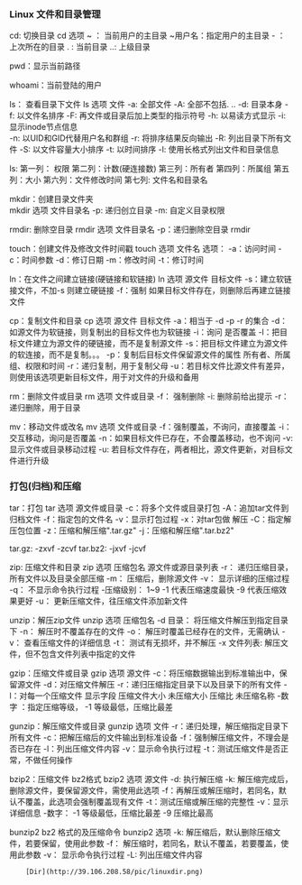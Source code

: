 ###  Linux 文件和目录管理
cd: 切换目录
	cd 选项 
~ ： 当前用户的主目录	~用户名：指定用户的主目录	- ： 上次所在的目录		. : 当前目录	 ..: 上级目录

pwd：显示当前路径

whoami：当前登陆的用户

ls： 查看目录下文件
	ls 选项 文件
	-a:	全部文件	-A:	全部不包括. ..	-d:	目录本身	-f:	以文件名排序	-F:	再文件或目录后加上类型的指示符号	-h:	以易读方式显示    -i:显示inode节点信息		
	-n:	以UID和GID代替用户名和群组	-r:	将排序结果反向输出	-R:	列出目录下所有文件	-S:	以文件容量大小排序	-t:	以时间排序	-l:	使用长格式列出文件和目录信息

ls:
第一列： 权限		第二列：计数(硬连接数)	第三列：所有者	第四列：所属组		第五列：大小	第六列：文件修改时间		第七列: 文件名和目录名

mkdir：创建目录文件夹	
	mkdir 选项 文件目录名
	-p: 递归创立目录		-m: 自定义目录权限		

rmdir: 删除空目录
	rmdir 选项 文件目录名
	-p：递归删除空目录		rmdir

touch：创建文件及修改文件时间戳
	touch 选项 文件名
	选项：	-a：访问时间	-c：时间参数	-d：修订日期		-m：修改时间	-t：修订时间

ln：在文件之间建立链接(硬链接和软链接)
	ln 选项 源文件	目标文件
		-s：建立软链接文件，不加-s 则建立硬链接
		-f：强制  如果目标文件存在，则删除后再建立链接文件

cp：复制文件和目录
	cp 选项 源文件 目标文件
		-a：相当于 -d -p -r 的集合
		-d：如源文件为软链接，则复制出的目标文件也为软链接
		-i：询问 是否覆盖
		-l：把目标文件建立为源文件的硬链接，而不是复制源文件
		-s：把目标文件建立为源文件的软连接，而不是复制。。。
		-p：复制后目标文件保留源文件的属性 所有者、所属组、权限和时间
		-r：递归复制，用于复制父母
		-u：若目标文件比源文件有差异，则使用该选项更新目标文件，用于对文件的升级和备用

rm：删除文件或目录
	rm 选项 文件或目录
		-f： 强制删除
		-i:  删除前给出提示
		-r： 递归删除，用于目录
	
mv：移动文件或改名
	mv 选项 文件或目录
		-f：强制覆盖，不询问，直接覆盖
		-i：交互移动，询问是否覆盖
		-n：如果目标文件已存在，不会覆盖移动，也不询问
		-v: 显示文件或目录移动过程
		-u: 若目标文件存在，两者相比，源文件更新，对目标文件进行升级


### 打包(归档)和压缩
tar：打包 
	tar 选项 源文件或目录
		-c：将多个文件或目录打包
		-A：追加tar文件到归档文件
		-f：指定包的文件名 
		-v：显示打包过程
		-x：对tar包做 解压
		-C：指定解压包位置
		-z：压缩和解压缩".tar.gz"
		-j：压缩和解压缩".tar.bz2"

tar.gz:		-zxvf	-zcvf
tar.bz2:	-jxvf	-jcvf


zip: 压缩文件和目录
	zip 选项 压缩包名	源文件或源目录列表
		-r：	递归压缩目录，所有文件以及目录全部压缩
		-m：	压缩后，删除源文件
		-v：	显示详细的压缩过程
		-q：	不显示命令执行过程
		-压缩级别：	1~9		-1 代表压缩速度最快  -9 代表压缩效果更好
		-u：	更新压缩文件，往压缩文件添加新文件

unzip：解压zip文件
	unzip 选项 压缩包名
		-d 目录： 将压缩文件解压到指定目录下
		-n：	  解压时不覆盖存在的文件
		-o：	  解压时覆盖已经存在的文件，无需确认
		-v：	  查看压缩文件的详细信息
		-t：	  测试有无损坏，并不解压
		-x 文件列表: 解压文件，但不包含文件列表中指定的文件

gzip：压缩文件或目录
	gzip 选项 源文件
		-c：将压缩数据输出到标准输出中，保留源文件
		-d：对压缩文件解压
		-r：递归压缩指定目录下以及目录下的所有文件
		-l：对每一个压缩文件 显示字段  压缩文件大小  未压缩大小  压缩比  未压缩名称
		-数字 ：指定压缩等级， -1 等级最低，压缩比最差

gunzip：解压缩文件或目录
	gunzip 选项 文件
		-r：递归处理，解压缩指定目录下所有文件
		-c：把解压缩后的文件输出到标准设备
		-f：强制解压缩文件，不理会是否已存在
		-l：列出压缩文件内容
		-v：显示命令执行过程
		-t：测试压缩文件是否正常，不做任何操作

bzip2：压缩文件 bz2格式
	bzip2 选项 源文件
		-d: 执行解压缩
		-k: 解压缩完成后，删除源文件，要保留源文件，需使用此选项
		-f：再解压或解压缩时，若同名，默认不覆盖，此选项会强制覆盖现有文件
		-t：测试压缩或解压缩的完整性
		-v：显示详细信息
		-数字： -1 等级最低，压缩比最差 -9 压缩比最高

bunzip2 bz2 格式的及压缩命令
	bunzip2 选项
		-k:	 解压缩后，默认删除压缩文件，若要保留，使用此参数
		-f： 解压缩时，若同名，默认不覆盖，若要覆盖，使用此参数
		-v： 显示命令执行过程
		-L:	 列出压缩文件内容



		[Dir](http://39.106.208.58/pic/linuxdir.png)





